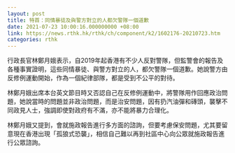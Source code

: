 ```yaml
---
layout: post
title: 特首：同情暴徒及與警方對立的人都欠警隊一個道歉
date: 2021-07-23 10:00:16.000000000 +08:00
link: https://news.rthk.hk/rthk/ch/component/k2/1602176-20210723.htm
categories: rthk
---
```


行政長官林鄭月娥表示，自2019年起香港有不少人反對警隊，但監警會的報告及各種事實證明，這些同情暴徒、與警方對立的人，都欠警隊一個道歉。她說警方由反修例運動開始，作為一個紀律部隊，都是受到不公平的對待。

林鄭月娥出席本台英文節目時又否認自己在反修例運動中，將警隊用作回應政治問題，她說當時的問題並非政治問題，而是治安問題，因有扔汽油彈和磚頭，襲擊不同政見人士，強調即使對政府有不滿，亦不能將暴力合理化。

林鄭月娥又提到，會就施政報告進行多方面的諮詢，但要考慮保安問題，尤其要留意現在香港出現「孤狼式恐襲」，相信自己難以再到社區中心向公眾就施政報告進行公眾諮詢。
